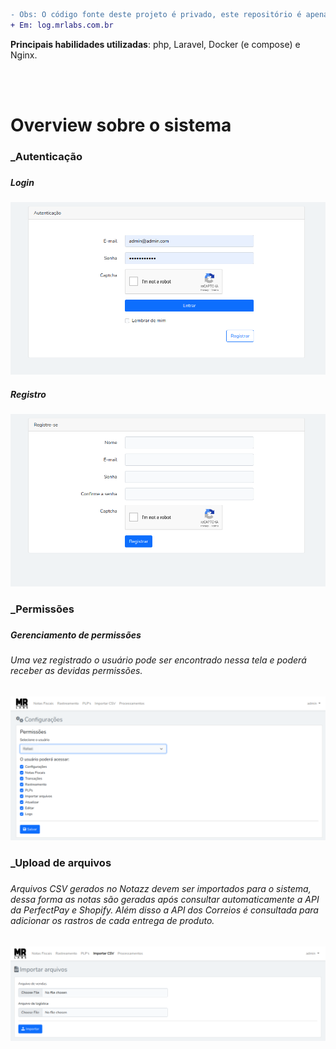 ```diff
- Obs: O código fonte deste projeto é privado, este repositório é apenas uma demonstração do projeto.
+ Em: log.mrlabs.com.br
```
**Principais habilidades utilizadas**: php, Laravel, Docker (e compose) e Nginx.

<br/>
<br/>

# Overview sobre o sistema
<h3>_Autenticação<h3/>

##### Login
<img src="/images/login.png" width="700">

##### Registro
<img src="/images/registro.png" width="700">
<br/>

<h3>_Permissões<h3/>

##### Gerenciamento de permissões
###### Uma vez registrado o usuário pode ser encontrado nessa tela e poderá receber as devidas permissões.
<img src="/images/permissoes.png" width="700">
<br/>

<h3>_Upload de arquivos<h3/>

###### Arquivos CSV gerados no Notazz devem ser importados para o sistema, dessa forma as notas são geradas após consultar automaticamente a API da PerfectPay e Shopify. Além disso a API dos Correios é consultada para adicionar os rastros de cada entrega de produto.
<img src="/images/importar.png" width="700">
